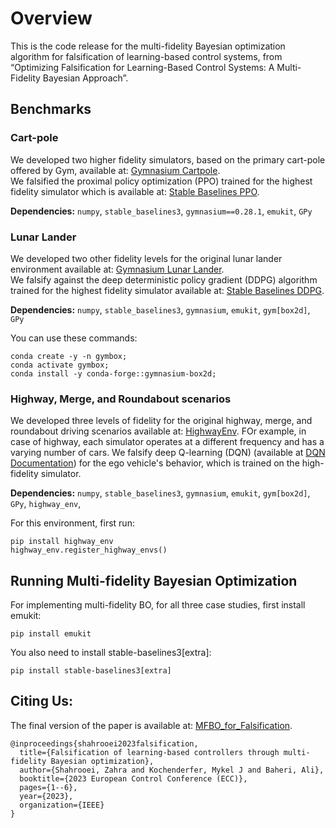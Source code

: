 # Overview

This is the code release for the multi-fidelity Bayesian optimization algorithm for falsification of learning-based control systems, from “Optimizing Falsification for Learning-Based Control Systems: A Multi-Fidelity Bayesian Approach”.

## Benchmarks

### Cart-pole
We developed two higher fidelity simulators, based on the primary cart-pole offered by Gym, available at: [Gymnasium Cartpole](https://github.com/Farama-Foundation/Gymnasium/blob/main/gymnasium/envs/classic_control/cartpole.py).  
We falsified the proximal policy optimization (PPO) trained for the highest fidelity simulator which is available at: [Stable Baselines PPO](https://github.com/DLR-RM/stable-baselines3/blob/master/docs/modules/ppo.rst).

**Dependencies:** `numpy`, `stable_baselines3`, `gymnasium==0.28.1`, `emukit`, `GPy`

### Lunar Lander

We developed two other fidelity levels for the original lunar lander environment available at: [Gymnasium Lunar Lander](https://github.com/Farama-Foundation/Gymnasium/blob/main/gymnasium/envs/box2d/lunar_lander.py).  
We falsify against the deep deterministic policy gradient (DDPG) algorithm trained for the highest fidelity simulator available at: [Stable Baselines DDPG](https://github.com/Stable-Baselines-Team/stable-baselines/blob/master/docs/modules/ddpg.rst).

**Dependencies:** `numpy`, `stable_baselines3`, `gymnasium`, `emukit`, `gym[box2d]`, `GPy`

You can use these commands:
```
conda create -y -n gymbox;
conda activate gymbox;
conda install -y conda-forge::gymnasium-box2d;
```

### Highway, Merge, and Roundabout scenarios

We developed three levels of fidelity for the original highway, merge, and roundabout driving scenarios available at: [HighwayEnv](https://github.com/Farama-Foundation/HighwayEnv). FOr example, in case of highway, each simulator operates at a different frequency and has a varying number of cars. We falsify deep Q-learning (DQN) (available at [DQN Documentation](https://github.com/DLR-RM/stable-baselines3/blob/master/docs/modules/dqn.rst)) for the ego vehicle's behavior, which is trained on the high-fidelity simulator.

**Dependencies:** `numpy`, `stable_baselines3`, `gymnasium`, `emukit`, `gym[box2d]`, `GPy`, `highway_env`,

For this environment, first run:
```
pip install highway_env
highway_env.register_highway_envs()
```
## Running Multi-fidelity Bayesian Optimization
For implementing multi-fidelity BO, for all three case studies, first install emukit:
```
pip install emukit
```
You also need to install stable-baselines3[extra]:
```
pip install stable-baselines3[extra]
```

## Citing Us:
The final version of the paper is available at: [MFBO_for_Falsification](https://arxiv.org/pdf/2409.08097).

```
@inproceedings{shahrooei2023falsification,
  title={Falsification of learning-based controllers through multi-fidelity Bayesian optimization},
  author={Shahrooei, Zahra and Kochenderfer, Mykel J and Baheri, Ali},
  booktitle={2023 European Control Conference (ECC)},
  pages={1--6},
  year={2023},
  organization={IEEE}
}
```
